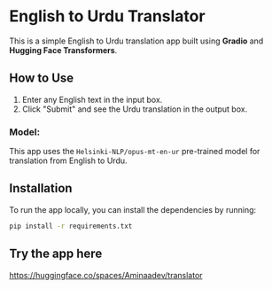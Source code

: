 # English to Urdu Translator

This is a simple English to Urdu translation app built using **Gradio** and **Hugging Face Transformers**.

## How to Use

1. Enter any English text in the input box.
2. Click "Submit" and see the Urdu translation in the output box.

### Model:
This app uses the `Helsinki-NLP/opus-mt-en-ur` pre-trained model for translation from English to Urdu.

## Installation

To run the app locally, you can install the dependencies by running:
```bash
pip install -r requirements.txt
```

## Try the app here

https://huggingface.co/spaces/Aminaadev/translator
